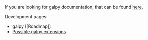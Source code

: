 If you are looking for galpy documentation, that can be found [here](http://galpy.readthedocs.org/).

Development pages:

* galpy [[Roadmap]]
* [Possible galpy extensions](Possible-galpy-extensions)